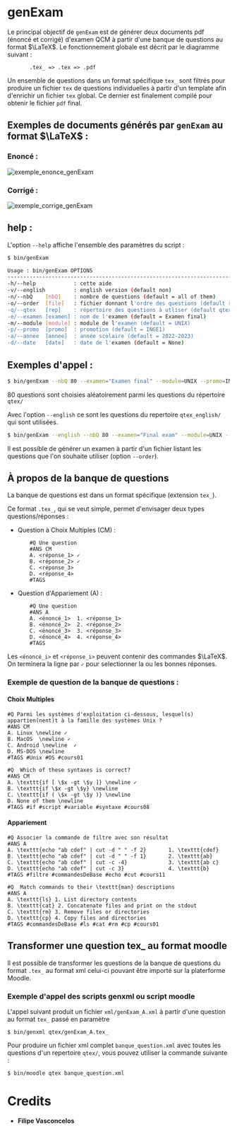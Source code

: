 # genExam
Le principal objectif de `genExam` est de générer deux documents pdf 
(énoncé et corrigé) d'examen QCM à partir d'une banque de questions au 
format $\LaTeX$.
Le fonctionnement globale est décrit par le diagramme suivant :
``` 
       .tex_ => .tex => .pdf
```
Un ensemble de questions dans un format spécifique `tex_` sont filtrés pour
produire un fichier `tex` de questions individuelles à partir d'un template afin 
d'enrichir un fichier `tex` global. Ce dernier est finalement compilé pour obtenir 
le fichier `pdf` final.

## Exemples de documents générés par `genExam` au format $\LaTeX$ :

### Enoncé : 
![exemple_enonce_genExam](https://github.com/FilipeVasconcelos/genExam/blob/main/fig/exemple_enonce_genExam.png)
### Corrigé :
![exemple_corrige_genExam](https://github.com/FilipeVasconcelos/genExam/blob/main/fig/exemple_corrige_genExam.png)

## help :  

L'option `--help` affiche l'ensemble des paramètres du script :
```bash
$ bin/genExam 

Usage : bin/genExam OPTIONS
------------------------------------------------------------------------------
-h/--help            : cette aide
-v/--english         : english version (default non)
-n/--nbQ    [nbQ]    : nombre de questions (default = all of them)
-o/--order  [file]   : fichier donnant l'ordre des questions (default random)
-q/--qtex   [rep]    : répertoire des questions à utliser (default qtex ou qtex_english)
-e/--examen [examen] : nom de l'examen (default = Examen final)
-m/--module [module] : module de l'examen (default = UNIX)
-p/--promo  [promo]  : promotion (default = INGE1)
-a/--annee  [annee]  : année scolaire (default = 2022-2023)
-d/--date   [date]   : date de l'examen (default = None)
```

## Exemples d'appel :
```bash
$ bin/genExam --nbQ 80 --examen="Examen final" --module=UNIX --promo=INGE1 --annee=2022-2023 --date="6 janvier 2023"
```
80 questions sont choisies aléatoirement parmi les questions du répertoire `qtex/`

Avec l'option `--english` ce sont les questions du repertoire `qtex_english/` qui sont
utilisées. 
```bash
$ bin/genExam --english --nbQ 80 --examen="Final exam" --module=UNIX --promo=INGE1 --annee=2022-2023 --date="January 6th 2023"
```

Il est possible de générer un examen à partir d'un fichier listant les questions 
que l'on souhaite utiliser (option `--order`).

## À propos de la banque de questions

La banque de questions est dans un format spécifique (extension `tex_`).

Ce format `.tex_`, qui se veut simple, permet d'envisager deux
types questions/réponses :

- Question à Choix Multiples (CM) :
```
       #Q Une question
       #ANS CM
       A. <réponse_1> ✓
       B. <réponse_2> ✓
       C. <réponse_3>
       D. <réponse_4>
       #TAGS
```
- Question d'Appariement  (A) :
```
       #Q Une question
       #ANS A
       A. <énoncé_1>  1. <réponse_1>
       B. <énoncé_2>  2. <réponse_2>
       C. <énoncé_3>  3. <réponse_3>
       D. <énoncé_4>  4. <réponse_4>
       #TAGS
```

Les `<énoncé_i>` et `<réponse_i>` peuvent contenir des commandes $\LaTeX$. On
terminera la ligne par `✓` pour selectionner la ou les bonnes réponses.

### Exemple de question de la banque de questions :

#### Choix Multiples
```
#Q Parmi les systèmes d'exploitation ci-dessous, lesquel(s) appartien(nent)t à la famille des systèmes Unix ?
#ANS CM
A. Linux \newline ✓
B. MacOS  \newline ✓
C. Android \newline  ✓
D. MS-DOS \newline
#TAGS #Unix #OS #cours01
```

```
#Q  Which of these syntaxes is correct?
#ANS CM
A. \texttt{if [ \$x -gt \$y ]} \newline ✓
B. \texttt{if \$x -gt \$y} \newline
C. \texttt{if ( \$x -gt \$y )} \newline
D. None of them \newline
#TAGS #if #script #variable #syntaxe #cours08
```
#### Appariement 

```
#Q Associer la commande de filtre avec son résultat
#ANS A
A. \texttt{echo "ab cdef" | cut -d " " -f 2}       1. \texttt{cdef}
B. \texttt{echo "ab cdef" | cut -d " " -f 1}       2. \texttt{ab}
C. \texttt{echo "ab cdef" | cut -c -4}             3. \texttt{ab c}
D. \texttt{echo "ab cdef" | cut -c 3}              4. \texttt{b}
#TAGS #filtre #commandesDeBase #echo #cut #cours11
```

```
#Q  Match commands to their \texttt{man} descriptions
#ANS A
A. \texttt{ls} 1. List directory contents
B. \texttt{cat} 2. Concatenate files and print on the stdout
C. \texttt{rm} 3. Remove files or directories
D. \texttt{cp} 4. Copy files and directories
#TAGS #commandesDeBase #ls #cat #rm #cp #cours01
```

## Transformer une question tex_ au format moodle

Il est possible de transformer les questions de la banque de questions du format
`.tex_` au format xml celui-ci pouvant être importé sur la platerforme Moodle.

### Exemple d'appel des scripts genxml ou script moodle

L'appel suivant produit un fichier `xml/genExam_A.xml` à partir d'une question
au format `tex_` passé en paramètre
```
$ bin/genxml qtex/genExam_A.tex_
```

Pour produire un fichier xml complet `banque_question.xml` avec toutes les 
questions d'un repertoire `qtex/`, vous pouvez utiliser la commande suivante :
```
$ bin/moodle qtex banque_question.xml
```

# Credits
- **Filipe Vasconcelos** 
